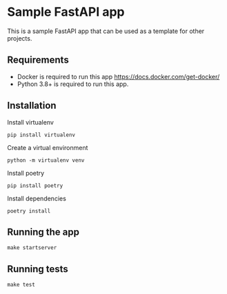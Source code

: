 # Sample FastAPI app

This is a sample FastAPI app that can be used as a template for other projects.

## Requirements

- Docker is required to run this app https://docs.docker.com/get-docker/
- Python 3.8+ is required to run this app.

## Installation

Install virtualenv

```console
pip install virtualenv
```

Create a virtual environment

```console
python -m virtualenv venv
```

Install poetry

```console
pip install poetry
```

Install dependencies

```console
poetry install
```

## Running the app

```make startserver```

## Running tests

```make test```
